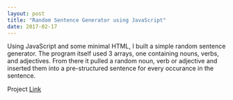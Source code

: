 ```yaml
--- 
layout: post
title: "Random Sentence Generator using JavaScript"
date: 2017-02-17
---
```


Using JavaScript and some minimal HTML, I built a simple random sentence generator. The program itself used 3 arrays, one containing nouns, verbs, and adjectives. From there it pulled a random noun, verb or adjective and inserted them into a pre-structured sentence for every occurance in the sentence. 

Project <a href="https://github.com/Kelivas/SimpleSentenceGenerator">Link</a>
